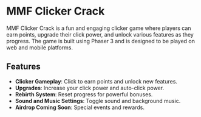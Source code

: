 # MMF Clicker Crack

MMF Clicker Crack is a fun and engaging clicker game where players can earn points, upgrade their click power, and unlock various features as they progress. The game is built using Phaser 3 and is designed to be played on web and mobile platforms.

## Features

- **Clicker Gameplay**: Click to earn points and unlock new features.
- **Upgrades**: Increase your click power and auto-click power.
- **Rebirth System**: Reset progress for powerful bonuses.
- **Sound and Music Settings**: Toggle sound and background music.
- **Airdrop Coming Soon**: Special events and rewards.
